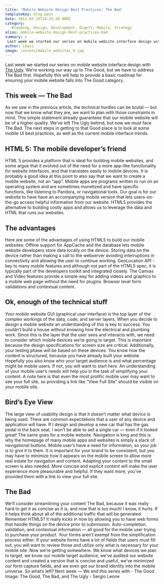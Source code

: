```yaml
---
title: 'Mobile Website Design Best Practices: The Bad'
templateKey: blog-post
date: 2011-03-25T14:25:20.000Z
category: 
  -Branding, Design, Development, Digett, Mobile, Strategy
alias: mobile-website-design-best-practices-bad
summary: > 
 Last week we started our series on mobile website interface design with The Ugly. We’re working our way up to The Good, but we have to address The Bad first. Hopefully this will help to provide a basic roadmap for ensuring your mobile website falls into The Good category.
author: Lewis
image: /assets/mobile_websites_0.jpg
---
```


Last week we started our series on mobile website interface design with [The Ugly](/insights/mobile-website-design-best-practices-ugly-bad-and-good). We’re working our way up to The Good, but we have to address The Bad first. Hopefully this will help to provide a basic roadmap for ensuring your mobile website falls into The Good category.

This week — The Bad
-------------------

As we saw in the previous article, the technical hurdles can be brutal — but now that we know what they are, we want to plan with those constraints in mind. This simple statement already guarantees that our mobile website will be of a higher quality. We’ve left The Ugly behind, but now we must face The Bad. The next steps in getting to that Good place is to look at some mobile UI best practices, as well as the current mobile interface trends.

HTML 5: The mobile developer’s friend
-------------------------------------

HTML 5 provides a platform that is ideal for building mobile websites, and some argue that it evolved out of the need for a more app-like functionality for website interfaces, and that translates easily to mobile devices. It is probably a good idea at this point to also say that we want to create a mobile website, not an “app”. Mobile apps are programs written to run on an operating system and are sometimes monetized and have specific functions, like listening to Pandora, or navigational tools. Our goal is for our website to have have an accompanying mobile version that lets users-on-the-go access helpful information from our website. HTML5 provides the alternative to building costly apps and allows us to leverage the data and HTML that runs our websites.

The advantages
--------------

Here are some of the advantages of using HTML5 to build our mobile websites: Offline support for AppCache and the database lets mobile website developers store data locally on the device. Storing data on the device rather than making a call to the webserver avoiding interruptions in connectivity and allowing the user to continue working. GeoLocation API - key to many mobile features and although not part of the HTML5 spec, it is typically part of the developers toolkit and integrated closely. The Canvas and Video features provide a simple way for adding videos and graphics to a mobile web page without the need for plugins. Browser level form validations and contextual content.

Ok, enough of the technical stuff
---------------------------------

Your mobile website GUI (graphical user interface) is the top layer of the complex workings of the data, code, and server layers. When you decide to design a mobile website an understanding of this is key to success. You couldn’t build a house without knowing how the electrical and plumbing work. Since this is the layer that the user sees and interacts with, we need to consider which mobile devices we’re going to target. This is important because the design specifications for screen size are critical. Additionally, your testing phase will be based on these devices. You know how the content is structured, because you have already built your website. Hopefully you also know who your target audience is and what percentage might be mobile users. If not, you will want to start here. An understanding of your mobile user’s needs will help you in the task of simplifying your content. A note here is that even the most prolific mobile user may want to see your full site, so providing a link like “View Full Site” should be visible on your mobile site.

Bird’s Eye View
---------------

The large view of usability design is that it doesn’t matter what device is being used. There are common expectations that a user of any device and application will have. If I design and develop a new car that has the gas pedal in the back seat, I won’t be able to sell a single car — even if it looked great! The same goes for a mobile website. Navigation is king and this is why the homepage of many mobile apps and websites is simply a stack of navigational buttons. Mobile user’s have a need for information, so your job is to give it to them. It is important for your brand to be consistent, but you may have to minimize how it appears on the mobile screen to allow more real estate for navigation and content. Adapting your content to the small screen is also needed. More concise and explicit content will make the user experience more pleasurable and helpful. If they want more, you’ve provided them with a link to view your full site.

The Bad
-------

We’ll consider streamlining your content The Bad, because it was really hard to get it as concise as it is, and now that is too much! I know, it hurts. If it helps think about all of the additional traffic that will be generated. Remember HTML5? It really kicks in now by allowing you to have web forms that handle things on the device prior to submission. Auto-completion, validation, and contextual information — all good for the mobile user trying to purchase your product. Your forms aren’t exempt from the simplification process either. If your website forms have a lot of fields that users must fill out, you will want to review those and utilize only what is necessary for your mobile site. Now we’re getting somewhere. We know what devices we plan to target, we know our mobile target audience, we’ve audited our website content and created a version that is concise and useful, we’ve minimized our form capture fields, and we even got our brand identity into the mobile universe. So what’s left? Next week — We end this series with - The Good Image: The Good, The Bad, and The Ugly - Sergio Leone